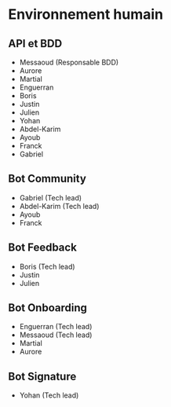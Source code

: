 # Environnement humain

## API et BDD

- Messaoud (Responsable BDD)
- Aurore
- Martial
- Enguerran
- Boris
- Justin
- Julien
- Yohan
- Abdel-Karim
- Ayoub
- Franck
- Gabriel

## Bot Community
- Gabriel (Tech lead)
- Abdel-Karim (Tech lead)
- Ayoub
- Franck

## Bot Feedback
- Boris (Tech lead)
- Justin
- Julien

## Bot Onboarding
- Enguerran (Tech lead)
- Messaoud (Tech lead)
- Martial
- Aurore

## Bot Signature
- Yohan (Tech lead)